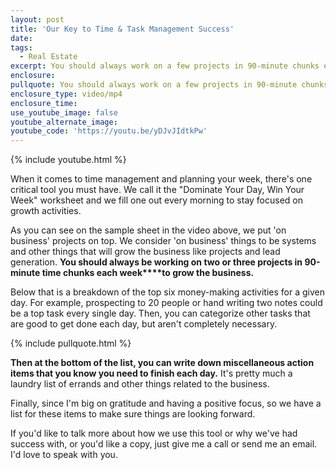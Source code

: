 ```yaml
---
layout: post
title: 'Our Key to Time & Task Management Success'
date:
tags:
  - Real Estate
excerpt: You should always work on a few projects in 90-minute chunks each week to grow the business.
enclosure:
pullquote: You should always work on a few projects in 90-minute chunks each week to grow the business.
enclosure_type: video/mp4
enclosure_time:
use_youtube_image: false
youtube_alternate_image:
youtube_code: 'https://youtu.be/yDJvJIdtkPw'
---
```



{% include youtube.html %}

When it comes to time management and planning your week, there's one critical tool you must have. We call it the "Dominate Your Day, Win Your Week" worksheet and we fill one out every morning to stay focused on growth activities.&nbsp;

As you can see on the sample sheet in the video above, we put 'on business' projects on top. We consider 'on business' things to be systems and other things that will grow the business like projects and lead generation. **You should always be working on two or three projects in 90-minute time chunks each week****to grow the business.**

Below that is a breakdown of the top six money-making activities for a given day. For example, prospecting to 20 people or hand writing two notes could be a top task every single day. Then, you can categorize other tasks that are good to get done each day, but aren't completely necessary.

{% include pullquote.html %}

**Then at the bottom of the list, you can write down miscellaneous action items that you know you need to finish each day.** It's pretty much a laundry list of errands and other things related to the business.&nbsp;

Finally, since I'm big on gratitude and having a positive focus, so we have a list for these items to make sure things are looking forward.

If you'd like to talk more about how we use this tool or why we've had success with, or you'd like a copy, just give me a call or send me an email. I'd love to speak with you.